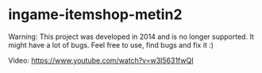 # ingame-itemshop-metin2
 
Warning: This project was developed in 2014 and is no longer supported. It might have a lot of bugs. Feel free to use, find bugs and fix it :)

Video: https://www.youtube.com/watch?v=w3I5631fwQI
